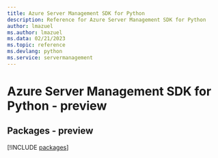 ```yaml
---
title: Azure Server Management SDK for Python
description: Reference for Azure Server Management SDK for Python
author: lmazuel
ms.author: lmazuel
ms.data: 02/21/2023
ms.topic: reference
ms.devlang: python
ms.service: servermanagement
---
```

# Azure Server Management SDK for Python - preview
## Packages - preview
[!INCLUDE [packages](server-management-index.md)]